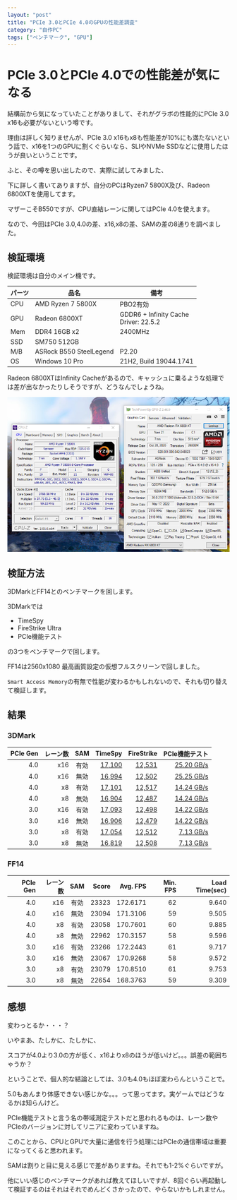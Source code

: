 ```yaml
---
layout: "post"
title: "PCIe 3.0とPCIe 4.0のGPUの性能差調査"
category: "自作PC"
tags: ["ベンチマーク", "GPU"]
---
```

# PCIe 3.0とPCIe 4.0での性能差が気になる

結構前から気になっていたことがありまして、それがグラボの性能的にPCIe 3.0 x16も必要がないという噂です。

理由は詳しく知りませんが、PCIe 3.0 x16もx8も性能差が10%にも満たないという話で、x16を1つのGPUに割くぐらいなら、SLIやNVMe SSDなどに使用したほうが良いということです。

ふと、その噂を思い出したので、実際に試してみました、

下に詳しく書いてありますが、自分のPCはRyzen7 5800X及び、Radeon 6800XTを使用してます。

マザーこそB550ですが、CPU直結レーンに関してはPCIe 4.0を使えます。

なので、今回はPCIe 3.0,4.0の差、x16,x8の差、SAMの差の8通りを調べました。

## 検証環境
検証環境は自分のメイン機です。

|パーツ|品名|備考|
|---|---|---|
|CPU|AMD Ryzen 7 5800X|PBO2有効|
|GPU|Radeon 6800XT|GDDR6 + Infinity Cache<br>Driver: 22.5.2|
|Mem|DDR4 16GB x2|2400MHz|
|SSD|SM750 512GB||
|M/B|ASRock B550 SteelLegend|P2.20|
|OS|Windows 10 Pro|21H2, Build 19044.1741|

Radeon 6800XTはInfinity Cacheがあるので、キャッシュに乗るような処理では差が出なかったりしそうですが、どうなんでしょうね。

![PC Spec](/assets/img/2022/06/08/explorer_gupdRFKlQZ.png)

## 検証方法
3DMarkとFF14とのベンチマークを回します。

3DMarkでは

- TimeSpy
- FireStrike Ultra
- PCIe機能テスト

の3つをベンチマークで回します。

FF14は2560x1080 最高画質設定の仮想フルスクリーンで回しました。

`Smart Access Memory`の有無で性能が変わるかもしれないので、それも切り替えて検証します。

## 結果

### 3DMark

|PCIe Gen|レーン数|SAM|TimeSpy|FireStrike|PCIe機能テスト|
|---:|---:|:---:|---:|---:|---:|
|4.0|x16|有効|[17,100](https://www.3dmark.com/3dm/76039595?)|[12,531](https://www.3dmark.com/3dm/76039832?)|[25.20 GB/s](https://www.3dmark.com/3dm/76047162?)|
|4.0|x16|無効|[16,994](https://www.3dmark.com/3dm/76038517?)|[12,502](https://www.3dmark.com/3dm/76038699?)|[25.25 GB/s](https://www.3dmark.com/3dm/76041387?)|
|4.0| x8|有効|[17,101](https://www.3dmark.com/3dm/76042337?)|[12,517](https://www.3dmark.com/3dm/76042777?)|[14.24 GB/s](https://www.3dmark.com/3dm/76042903?)|
|4.0| x8|無効|[16,904](https://www.3dmark.com/3dm/76041823?)|[12,487](https://www.3dmark.com/3dm/76041998?)|[14.24 GB/s](https://www.3dmark.com/3dm/76042074?)|
|3.0|x16|有効|[17,093](https://www.3dmark.com/3dm/76040093?)|[12,498](https://www.3dmark.com/3dm/76040510?)|[14.22 GB/s](https://www.3dmark.com/3dm/76040567?)|
|3.0|x16|無効|[16,906](https://www.3dmark.com/3dm/76040785?)|[12,479](https://www.3dmark.com/3dm/76040929?)|[14.22 GB/s](https://www.3dmark.com/3dm/76040982?)|
|3.0| x8|有効|[17,054](https://www.3dmark.com/3dm/76043385?)|[12,512](https://www.3dmark.com/3dm/76043812?)| [7.13 GB/s](https://www.3dmark.com/3dm/76043918?)|
|3.0| x8|無効|[16,819](https://www.3dmark.com/3dm/76044264?)|[12,508](https://www.3dmark.com/3dm/76044590?)| [7.13 GB/s](https://www.3dmark.com/3dm/76044736?)|

### FF14

|PCIe Gen|レーン数|SAM|Score|Avg. FPS|Min. FPS|Load Time(sec)|
|---:|---:|:---:|---:|---:|---:|---:|
|4.0|x16|有効|23323|172.6171|62|9.640|
|4.0|x16|無効|23094|171.3106|59|9.505|
|4.0| x8|有効|23058|170.7601|60|9.885|
|4.0| x8|無効|22962|170.3157|58|9.596|
|3.0|x16|有効|23266|172.2443|61|9.717|
|3.0|x16|無効|23067|170.9268|58|9.572|
|3.0| x8|有効|23079|170.8510|61|9.753|
|3.0| x8|無効|22654|168.3763|59|9.309|

## 感想
変わっとるか・・・？

いやまあ、たしかに、たしかに、

スコアが4.0より3.0の方が低く、x16よりx8のほうが低いけど。。。誤差の範囲ちゃうか？

ということで、個人的な結論としては、3.0も4.0もほぼ変わらんということで。

5.0もあんまり体感できない感じかな。。。って思ってます。実ゲームではどうなるかは知らんけど。

PCIe機能テストと言う名の帯域測定テストだと思われるものは、レーン数やPCIeのバージョンに対してリニアに変わっていますね。

このことから、CPUとGPUで大量に通信を行う処理にはPCIeの通信帯域は重要になってくると思われます。

SAMは割りと目に見える感じで差がありますね。それでも1-2%ぐらいですが。

他にいい感じのベンチマークがあれば教えてほしいですが、8回ぐらい再起動して検証するのはそれはそれでめんどくさかったので、やらないかもしれません。